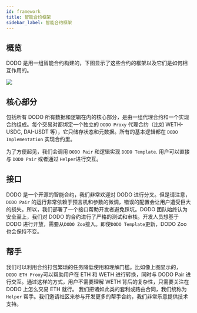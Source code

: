 ```yaml
---
id: framework
title: 智能合约框架
sidebar_label: 智能合约框架
---
```


## 概览

DODO 是用一组智能合约构建的，下图显示了这些合约的框架以及它们是如何相互作用的。

![](https://dodoex.github.io/cn/img/dodo_framework.jpeg)

## 核心部分

包括所有 DODO 所有数据和逻辑在内的核心部分，是由一组代理合约和一个实现合约组成。每个交易对都绑定一个独立的 `DODO Proxy` 代理合约（比如 WETH-USDC, DAI-USDT 等），它只储存状态和元数据。所有的基本逻辑都在 `DODO Implementation` 实现合约里。

为了方便起见，我们会调用 `DODO Pair` 和逻辑实现 `DODO Template`. 用户可以直接与 `DODO Pair` 或者通过 `Helper`进行交互。

## 接口

DODO 是一个开源的智能合约，我们非常欢迎对 DODO 进行分叉。但是请注意， `DODO Pair` 的运行非常依赖于预言机和参数的微调，错误的配置会让用户遭受巨大的损失。所以，我们部署了一个接口帮助开发者避免踩坑。DODO 团队始终认为安全至上，我们对 DODO 的合约进行了严格的测试和审核。开发人员想基于 DODO 进行开放，需要从`DODO Zoo`接入。即使`DODO Template`更新，DODO Zoo 也会保持不变。

## 帮手

我们可以利用合约打包繁琐的任务降低使用和理解门槛。比如像上图显示的，`DODO ETH Proxy`可以帮助用户在 ETH 和 WETH 进行转换，同时与 DODO Pair 进行交互。通过这样的方式，用户不需要理解 WETH 背后的复杂性，只需要关注在 DODO 上怎么交易 ETH 就行。 我们把诸如此类的套利或路由合同，我们统称为 `Helper` 帮手。我们邀请社区来参与开发更多的帮手合约，我们非常乐意提供技术支持。
